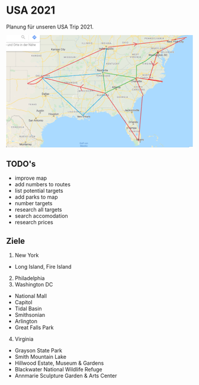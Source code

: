 # USA 2021
Planung für unseren USA Trip 2021.

![Route](Route.png?raw=true "Mögliche Route")

## TODO's
- improve map
- add numbers to routes
- list potential targets
- add parks to map
- number targets
- research all targets
- search accomodation
- research prices

## Ziele
1. New York
  - Long Island, Fire Island
2. Philadelphia
3. Washington DC
  - National Mall
  - Capitol
  - Tidal Basin
  - Smithsonian
  - Arlington
  - Great Falls Park
4. Virginia
  - Grayson State Park
  - Smith Mountain Lake 
  - Hillwood Estate, Museum & Gardens
  - Blackwater National Wildlife Refuge
  - Annmarie Sculpture Garden & Arts Center
  
